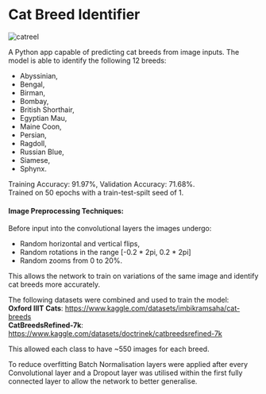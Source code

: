 # Cat Breed Identifier
![catreel](https://github.com/user-attachments/assets/c137de3d-a3ba-4b1f-af10-1941cfe89ab9)

A Python app capable of predicting cat breeds from image inputs. The model is able to identify the following 12 breeds:
- Abyssinian, 
- Bengal, 
- Birman, 
- Bombay,
- British Shorthair, 
- Egyptian Mau, 
- Maine Coon, 
- Persian, 
- Ragdoll, 
- Russian Blue, 
- Siamese, 
- Sphynx.

Training Accuracy: 91.97%, Validation Accuracy: 71.68%.  
Trained on 50 epochs with a train-test-spilt seed of 1.

#### Image Preprocessing Techniques:
Before input into the convolutional layers the images undergo:
- Random horizontal and vertical flips,
- Random rotations in the range [-0.2 * 2pi, 0.2 * 2pi]
- Random zooms from 0 to 20%.

This allows the network to train on variations of the same image and identify cat breeds more accurately.

The following datasets were combined and used to train the model:  
**Oxford IIIT Cats**: https://www.kaggle.com/datasets/imbikramsaha/cat-breeds  
**CatBreedsRefined-7k**: https://www.kaggle.com/datasets/doctrinek/catbreedsrefined-7k

This allowed each class to have ~550 images for each breed.

To reduce overfitting Batch Normalisation layers were applied after every Convolutional layer and a Dropout layer was utilised within the first fully connected layer to allow the network to better generalise.
